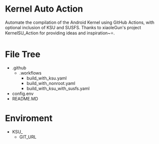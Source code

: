 # Kernel Auto Action
Automate the compilation of the Android Kernel using GitHub Actions, with optional inclusion of KSU and SUSFS. Thanks to xiaoleGun's project KernelSU_Action for providing ideas and inspiration~⭐.
# File Tree
  - .github
    - .workflows
      - build_with_ksu.yaml
      - build_with_nonroot.yaml
      - build_with_ksu_with_susfs.yaml
  - config.env
  - README.MD
# Enviroment
  - KSU_
    - GIT_URL
